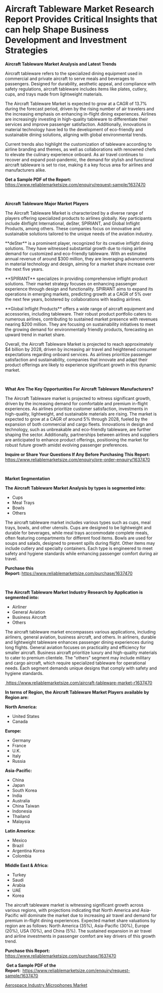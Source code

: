 <p><h1>Aircraft Tableware Market Research Report Provides Critical Insights that can help Shape Business Development and Investment Strategies</h1></p><p><strong>Aircraft Tableware Market Analysis and Latest Trends</strong></p>
<p><p>Aircraft tableware refers to the specialized dining equipment used in commercial and private aircraft to serve meals and beverages to passengers. Designed for durability, aesthetic appeal, and compliance with safety regulations, aircraft tableware includes items like plates, cutlery, cups, and trays made from lightweight materials.</p><p>The Aircraft Tableware Market is expected to grow at a CAGR of 13.7% during the forecast period, driven by the rising number of air travelers and the increasing emphasis on enhancing in-flight dining experiences. Airlines are increasingly investing in high-quality tableware to differentiate their services and improve passenger satisfaction. Additionally, innovations in material technology have led to the development of eco-friendly and sustainable dining solutions, aligning with global environmental trends.</p><p>Current trends also highlight the customization of tableware according to airline branding and themes, as well as collaborations with renowned chefs to elevate the culinary experience onboard. As air travel continues to recover and expand post-pandemic, the demand for stylish and functional aircraft tableware is set to rise, making it a key focus area for airlines and manufacturers alike.</p></p>
<p><strong>Get a Sample PDF of the Report:&nbsp;</strong> <a href="https://www.reliablemarketsize.com/enquiry/request-sample/1637470?utm_campaign=3248&utm_medium=2&utm_source=Github&utm_content=ia&utm_term=23032025&utm_id=aircraft-tableware">https://www.reliablemarketsize.com/enquiry/request-sample/1637470</a></p>
<p>&nbsp;</p>
<p><strong>Aircraft Tableware Major Market Players</strong></p>
<p><p>The Aircraft Tableware Market is characterized by a diverse range of players offering specialized products to airlines globally. Key participants include 4Inflight International, deSter, SPIRIANT, and Global Inflight Products, among others. These companies focus on innovative and sustainable solutions tailored to the unique needs of the aviation industry.</p><p>**deSter** is a prominent player, recognized for its creative inflight dining solutions. They have witnessed substantial growth due to rising airline demand for customized and eco-friendly tableware. With an estimated annual revenue of around $300 million, they are leveraging advancements in material technology and design, aiming for a market share increase over the next five years.</p><p>**SPIRIANT** specializes in providing comprehensive inflight product solutions. Their market strategy focuses on enhancing passenger experience through design and functionality. SPIRIANT aims to expand its operations in emerging markets, predicting growth at a CAGR of 5% over the next few years, bolstered by collaborations with leading airlines.</p><p>**Global Inflight Products** offers a wide range of aircraft equipment and accessories, including tableware. Their robust product portfolio caters to numerous airlines, contributing to sustained market presence with revenues nearing $200 million. They are focusing on sustainability initiatives to meet the growing demand for environmentally friendly products, forecasting an upward trend in market share.</p><p>Overall, the Aircraft Tableware Market is projected to reach approximately $4 billion by 2028, driven by increasing air travel and heightened consumer expectations regarding onboard services. As airlines prioritize passenger satisfaction and sustainability, companies that innovate and adapt their product offerings are likely to experience significant growth in this dynamic market.</p></p>
<p>&nbsp;</p>
<p><strong>What Are The Key Opportunities For Aircraft Tableware Manufacturers?</strong></p>
<p><p>The Aircraft Tableware market is projected to witness significant growth, driven by the increasing demand for comfortable and premium in-flight experiences. As airlines prioritize customer satisfaction, investments in high-quality, lightweight, and sustainable materials are rising. The market is expected to grow at a CAGR of around 5% through 2028, fueled by the expansion of both commercial and cargo fleets. Innovations in design and technology, such as unbreakable and eco-friendly tableware, are further shaping the sector. Additionally, partnerships between airlines and suppliers are anticipated to enhance product offerings, positioning the market for robust future growth amidst evolving passenger preferences.</p></p>
<p><strong>Inquire or Share Your Questions If Any Before Purchasing This Report:</strong> <a href="https://www.reliablemarketsize.com/enquiry/pre-order-enquiry/1637470?utm_campaign=3248&utm_medium=2&utm_source=Github&utm_content=ia&utm_term=23032025&utm_id=aircraft-tableware">https://www.reliablemarketsize.com/enquiry/pre-order-enquiry/1637470</a></p>
<p>&nbsp;</p>
<p><strong>Market Segmentation</strong></p>
<p><strong>The Aircraft Tableware Market Analysis by types is segmented into:</strong></p>
<p><ul><li>Cups</li><li>Meal Trays</li><li>Bowls</li><li>Others</li></ul></p>
<p><p>The aircraft tableware market includes various types such as cups, meal trays, bowls, and other utensils. Cups are designed to be lightweight and durable for beverages, while meal trays accommodate complete meals, often featuring compartments for different food items. Bowls are used for soups and salads, designed to prevent spills during flight. Other items may include cutlery and specialty containers. Each type is engineered to meet safety and hygiene standards while enhancing passenger comfort during air travel.</p></p>
<p><strong>Purchase this Report:&nbsp;</strong><a href="https://www.reliablemarketsize.com/purchase/1637470?utm_campaign=3248&utm_medium=2&utm_source=Github&utm_content=ia&utm_term=23032025&utm_id=aircraft-tableware">https://www.reliablemarketsize.com/purchase/1637470</a></p>
<p>&nbsp;</p>
<p><strong>The Aircraft Tableware Market Industry Research by Application is segmented into:</strong></p>
<p><ul><li>Airliner</li><li>General Aviation</li><li>Business Aircraft</li><li>Others</li></ul></p>
<p><p>The aircraft tableware market encompasses various applications, including airliners, general aviation, business aircraft, and others. In airliners, durable and lightweight tableware enhances passenger dining experiences during long flights. General aviation focuses on practicality and efficiency for smaller aircraft. Business aircraft prioritize luxury and high-quality materials to cater to premium clientele. The "others" segment may include military and cargo aircraft, which require specialized tableware for operational needs. Each segment demands unique designs that comply with safety and hygiene standards.</p></p>
<p><a href="https://www.reliablemarketsize.com/aircraft-tableware-market-r1637470?utm_campaign=3248&utm_medium=2&utm_source=Github&utm_content=ia&utm_term=23032025&utm_id=aircraft-tableware">&nbsp;https://www.reliablemarketsize.com/aircraft-tableware-market-r1637470</a></p>
<p><strong>In terms of Region, the Aircraft Tableware Market Players available by Region are:</strong></p>
<p>
    <p> <strong> North America: </strong>
        <ul>
            <li>United States</li>
            <li>Canada</li>
        </ul>
        </p> 
    <p> <strong> Europe: </strong>
        <ul>
            <li>Germany</li>
            <li>France</li>
            <li>U.K.</li>
            <li>Italy</li>
            <li>Russia</li>
        </ul>
        </p> 
    <p> <strong> Asia-Pacific: </strong>
        <ul>
            <li>China</li>
            <li>Japan</li>
            <li>South Korea</li>
            <li>India</li>
            <li>Australia</li>
            <li>China Taiwan</li>
            <li>Indonesia</li>
            <li>Thailand</li>
            <li>Malaysia</li>
        </ul>
        </p> 
    <p> <strong> Latin America: </strong>
        <ul>
            <li>Mexico</li>
            <li>Brazil</li>
            <li>Argentina Korea</li>
            <li>Colombia</li>
        </ul>
        </p> 
    <p> <strong> Middle East & Africa: </strong>
        <ul>
            <li>Turkey</li>
            <li>Saudi</li>
            <li>Arabia</li>
            <li>UAE</li>
            <li>Korea</li>
        </ul>
    </p>
    </p>
<p><p>The aircraft tableware market is witnessing significant growth across various regions, with projections indicating that North America and Asia-Pacific will dominate the market due to increasing air travel and demand for premium in-flight dining experiences. Expected market share valuations by region are as follows: North America (35%), Asia-Pacific (30%), Europe (20%), USA (10%), and China (5%). The sustained expansion in air travel and airline investments in passenger comfort are key drivers of this growth trend.</p></p>
<p><strong>Purchase this Report: </strong><a href="https://www.reliablemarketsize.com/purchase/1637470?utm_campaign=3248&utm_medium=2&utm_source=Github&utm_content=ia&utm_term=23032025&utm_id=aircraft-tableware">https://www.reliablemarketsize.com/purchase/1637470</a></p>
<p>&nbsp;<strong>Get a Sample PDF of the Report:&nbsp;&nbsp;</strong><a href="https://www.reliablemarketsize.com/enquiry/request-sample/1637470?utm_campaign=3248&utm_medium=2&utm_source=Github&utm_content=ia&utm_term=23032025&utm_id=aircraft-tableware">https://www.reliablemarketsize.com/enquiry/request-sample/1637470</a></p>
<p><strong></strong></p>
<p><p><a href="https://github.com/shamstirroc7/Market-Research-Report-List-1/blob/main/aerospace-industry-microphones-market.md?utm_campaign=3248&utm_medium=2&utm_source=Github&utm_content=ia&utm_term=23032025&utm_id=aircraft-tableware">Aerospace Industry Microphones Market</a></p></p>